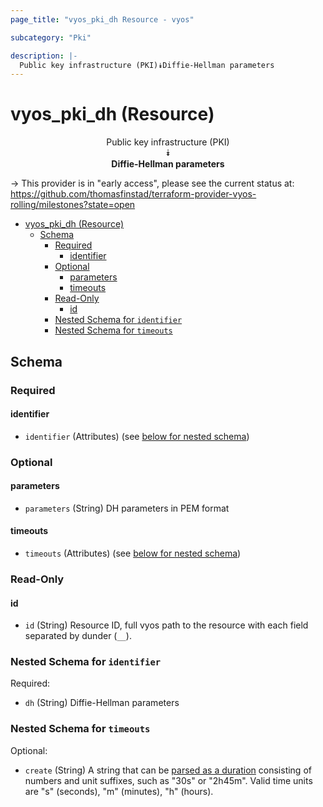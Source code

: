 ```yaml
---
page_title: "vyos_pki_dh Resource - vyos"

subcategory: "Pki"

description: |-
  Public key infrastructure (PKI)⯯Diffie-Hellman parameters
---
```


# vyos_pki_dh (Resource)
<center>

Public key infrastructure (PKI)  
⯯  
**Diffie-Hellman parameters**


</center>

-> This provider is in "early access", please see the current status at: https://github.com/thomasfinstad/terraform-provider-vyos-rolling/milestones?state=open

<!--TOC-->

- [vyos_pki_dh (Resource)](#vyos_pki_dh-resource)
  - [Schema](#schema)
    - [Required](#required)
      - [identifier](#identifier)
    - [Optional](#optional)
      - [parameters](#parameters)
      - [timeouts](#timeouts)
    - [Read-Only](#read-only)
      - [id](#id)
    - [Nested Schema for `identifier`](#nested-schema-for-identifier)
    - [Nested Schema for `timeouts`](#nested-schema-for-timeouts)

<!--TOC-->

<!-- schema generated by tfplugindocs -->
## Schema

### Required

#### identifier
- `identifier` (Attributes) (see [below for nested schema](#nestedatt--identifier))

### Optional

#### parameters
- `parameters` (String) DH parameters in PEM format
#### timeouts
- `timeouts` (Attributes) (see [below for nested schema](#nestedatt--timeouts))

### Read-Only

#### id
- `id` (String) Resource ID, full vyos path to the resource with each field separated by dunder (`__`).

<a id="nestedatt--identifier"></a>
### Nested Schema for `identifier`

Required:

- `dh` (String) Diffie-Hellman parameters


<a id="nestedatt--timeouts"></a>
### Nested Schema for `timeouts`

Optional:

- `create` (String) A string that can be [parsed as a duration](https://pkg.go.dev/time#ParseDuration) consisting of numbers and unit suffixes, such as &#34;30s&#34; or &#34;2h45m&#34;. Valid time units are &#34;s&#34; (seconds), &#34;m&#34; (minutes), &#34;h&#34; (hours).
